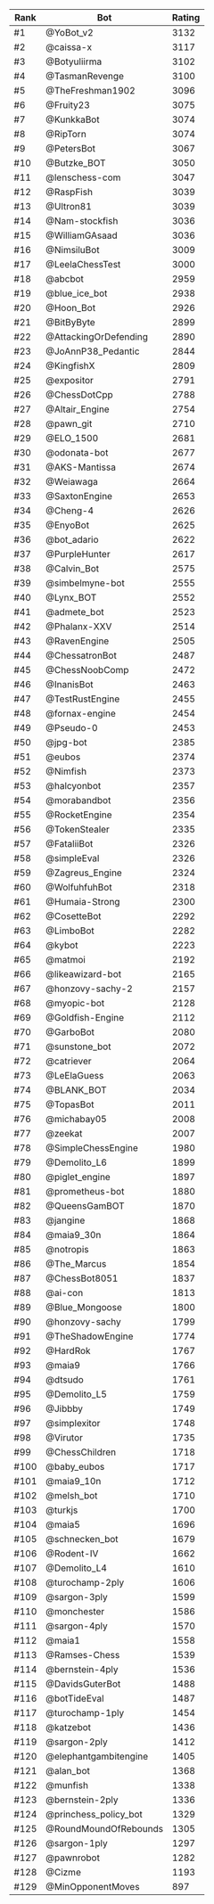 Rank|Bot|Rating
---|---|---
#1|@YoBot_v2|3132
#2|@caissa-x|3117
#3|@Botyuliirma|3102
#4|@TasmanRevenge|3100
#5|@TheFreshman1902|3096
#6|@Fruity23|3075
#7|@KunkkaBot|3074
#8|@RipTorn|3074
#9|@PetersBot|3067
#10|@Butzke_BOT|3050
#11|@lenschess-com|3047
#12|@RaspFish|3039
#13|@Ultron81|3039
#14|@Nam-stockfish|3036
#15|@WilliamGAsaad|3036
#16|@NimsiluBot|3009
#17|@LeelaChessTest|3000
#18|@abcbot|2959
#19|@blue_ice_bot|2938
#20|@Hoon_Bot|2926
#21|@BitByByte|2899
#22|@AttackingOrDefending|2890
#23|@JoAnnP38_Pedantic|2844
#24|@KingfishX|2809
#25|@expositor|2791
#26|@ChessDotCpp|2788
#27|@Altair_Engine|2754
#28|@pawn_git|2710
#29|@ELO_1500|2681
#30|@odonata-bot|2677
#31|@AKS-Mantissa|2674
#32|@Weiawaga|2664
#33|@SaxtonEngine|2653
#34|@Cheng-4|2626
#35|@EnyoBot|2625
#36|@bot_adario|2622
#37|@PurpleHunter|2617
#38|@Calvin_Bot|2575
#39|@simbelmyne-bot|2555
#40|@Lynx_BOT|2552
#41|@admete_bot|2523
#42|@Phalanx-XXV|2514
#43|@RavenEngine|2505
#44|@ChessatronBot|2487
#45|@ChessNoobComp|2472
#46|@InanisBot|2463
#47|@TestRustEngine|2455
#48|@fornax-engine|2454
#49|@Pseudo-0|2453
#50|@jpg-bot|2385
#51|@eubos|2374
#52|@Nimfish|2373
#53|@halcyonbot|2357
#54|@morabandbot|2356
#55|@RocketEngine|2354
#56|@TokenStealer|2335
#57|@FataliiBot|2326
#58|@simpleEval|2326
#59|@Zagreus_Engine|2324
#60|@WolfuhfuhBot|2318
#61|@Humaia-Strong|2300
#62|@CosetteBot|2292
#63|@LimboBot|2282
#64|@kybot|2223
#65|@matmoi|2192
#66|@likeawizard-bot|2165
#67|@honzovy-sachy-2|2157
#68|@myopic-bot|2128
#69|@Goldfish-Engine|2112
#70|@GarboBot|2080
#71|@sunstone_bot|2072
#72|@catriever|2064
#73|@LeElaGuess|2063
#74|@BLANK_BOT|2034
#75|@TopasBot|2011
#76|@michabay05|2008
#77|@zeekat|2007
#78|@SimpleChessEngine|1980
#79|@Demolito_L6|1899
#80|@piglet_engine|1897
#81|@prometheus-bot|1880
#82|@QueensGamBOT|1870
#83|@jangine|1868
#84|@maia9_30n|1864
#85|@notropis|1863
#86|@The_Marcus|1854
#87|@ChessBot8051|1837
#88|@ai-con|1813
#89|@Blue_Mongoose|1800
#90|@honzovy-sachy|1799
#91|@TheShadowEngine|1774
#92|@HardRok|1767
#93|@maia9|1766
#94|@dtsudo|1761
#95|@Demolito_L5|1759
#96|@Jibbby|1749
#97|@simplexitor|1748
#98|@Virutor|1735
#99|@ChessChildren|1718
#100|@baby_eubos|1717
#101|@maia9_10n|1712
#102|@melsh_bot|1710
#103|@turkjs|1700
#104|@maia5|1696
#105|@schnecken_bot|1679
#106|@Rodent-IV|1662
#107|@Demolito_L4|1610
#108|@turochamp-2ply|1606
#109|@sargon-3ply|1599
#110|@monchester|1586
#111|@sargon-4ply|1570
#112|@maia1|1558
#113|@Ramses-Chess|1539
#114|@bernstein-4ply|1536
#115|@DavidsGuterBot|1488
#116|@botTideEval|1487
#117|@turochamp-1ply|1454
#118|@katzebot|1436
#119|@sargon-2ply|1412
#120|@elephantgambitengine|1405
#121|@alan_bot|1368
#122|@munfish|1338
#123|@bernstein-2ply|1336
#124|@princhess_policy_bot|1329
#125|@RoundMoundOfRebounds|1305
#126|@sargon-1ply|1297
#127|@pawnrobot|1282
#128|@Cizme|1193
#129|@MinOpponentMoves|897
